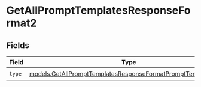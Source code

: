 # GetAllPromptTemplatesResponseFormat2


## Fields

| Field                                                                                                                                | Type                                                                                                                                 | Required                                                                                                                             | Description                                                                                                                          |
| ------------------------------------------------------------------------------------------------------------------------------------ | ------------------------------------------------------------------------------------------------------------------------------------ | ------------------------------------------------------------------------------------------------------------------------------------ | ------------------------------------------------------------------------------------------------------------------------------------ |
| `type`                                                                                                                               | [models.GetAllPromptTemplatesResponseFormatPromptTemplatesType](../models/getallprompttemplatesresponseformatprompttemplatestype.md) | :heavy_check_mark:                                                                                                                   | N/A                                                                                                                                  |